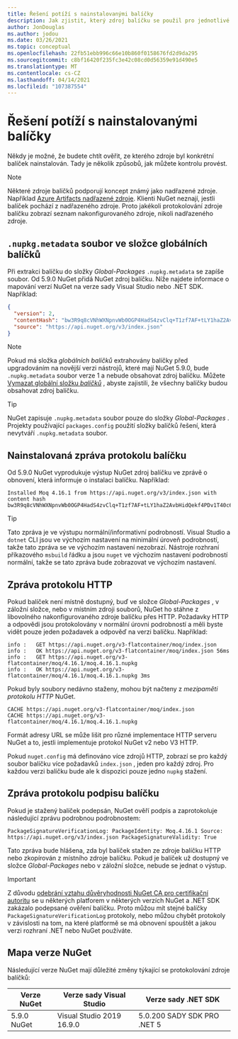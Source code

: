 ```yaml
---
title: Řešení potíží s nainstalovanými balíčky
description: Jak zjistit, který zdroj balíčku se použil pro jednotlivé balíčky
author: JonDouglas
ms.author: jodou
ms.date: 03/26/2021
ms.topic: conceptual
ms.openlocfilehash: 22fb51ebb996c66e10b860f0158676fd2d9da295
ms.sourcegitcommit: c8bf16420f235fc3e42c08cd0d56359e91d490e5
ms.translationtype: MT
ms.contentlocale: cs-CZ
ms.lasthandoff: 04/14/2021
ms.locfileid: "107387554"
---
```

# <a name="troubleshooting-installed-packages"></a>Řešení potíží s nainstalovanými balíčky

Někdy je možné, že budete chtít ověřit, ze kterého zdroje byl konkrétní balíček nainstalován. Tady je několik způsobů, jak můžete kontrolu provést.

> [!Note]
> Některé zdroje balíčků podporují koncept známý jako nadřazené zdroje. Například [Azure Artifacts nadřazené zdroje](/azure/devops/artifacts/concepts/upstream-sources). Klienti NuGet neznají, jestli balíček pochází z nadřazeného zdroje. Proto jakékoli protokolování zdroje balíčku zobrazí seznam nakonfigurovaného zdroje, nikoli nadřazeného zdroje.

## <a name="nupkgmetadata-file-in-global-packages-folder"></a>`.nupkg.metadata` soubor ve složce globálních balíčků

Při extrakci balíčku do složky *Global-Packages* `.nupkg.metadata` se zapíše soubor. Od 5.9.0 NuGet přidá NuGet zdroj balíčku. Níže najdete informace o mapování verzí NuGet na verze sady Visual Studio nebo .NET SDK. Například:

```json
{
  "version": 2,
  "contentHash": "bw3R9q8cVNhWXNpnvWb0OGP4HadS4zvClq+T1zf7AF+tLY1haZ2AvbHidQekf4PDv1T40c6brZeT/V0IBq7cEQ==",
  "source": "https://api.nuget.org/v3/index.json"
}
```

> [!Note]
> Pokud má složka *globálních balíčků* extrahovány balíčky před upgradováním na novější verzi nástrojů, které mají NuGet 5.9.0, bude `.nupkg.metadata` soubor verze 1 a nebude obsahovat zdroj balíčku. Můžete [Vymazat globální složku *balíčků*](../consume-packages/managing-the-global-packages-and-cache-folders.md#clearing-local-folders) , abyste zajistili, že všechny balíčky budou obsahovat zdroj balíčku.

> [!Tip]
> NuGet zapisuje `.nupkg.metadata` soubor pouze do složky *Global-Packages* . Projekty používající `packages.config` použití složky balíčků řešení, která nevytváří `.nupkg.metadata` soubor.

## <a name="installed-package-log-message"></a>Nainstalovaná zpráva protokolu balíčku

Od 5.9.0 NuGet vyprodukuje výstup NuGet zdroj balíčku ve zprávě o obnovení, která informuje o instalaci balíčku. Například:

```text
Installed Moq 4.16.1 from https://api.nuget.org/v3/index.json with content hash bw3R9q8cVNhWXNpnvWb0OGP4HadS4zvClq+T1zf7AF+tLY1haZ2AvbHidQekf4PDv1T40c6brZeT/V0IBq7cEQ==.
```

> [!Tip]
> Tato zpráva je ve výstupu normální/informativní podrobností. Visual Studio a `dotnet` CLI jsou ve výchozím nastavení na minimální úroveň podrobností, takže tato zpráva se ve výchozím nastavení nezobrazí. Nástroje rozhraní příkazového `msbuild` řádku a jsou `nuget` ve výchozím nastavení podrobností normální, takže se tato zpráva bude zobrazovat ve výchozím nastavení.

## <a name="http-log-message"></a>Zpráva protokolu HTTP

Pokud balíček není místně dostupný, buď ve složce *Global-Packages* , v záložní složce, nebo v místním zdroji souborů, NuGet ho stáhne z libovolného nakonfigurovaného zdroje balíčku přes HTTP. Požadavky HTTP a odpovědi jsou protokolovány v normální úrovni podrobností a měli byste vidět pouze jeden požadavek a odpověď na verzi balíčku. Například:

```text
info :   GET https://api.nuget.org/v3-flatcontainer/moq/index.json
info :   OK https://api.nuget.org/v3-flatcontainer/moq/index.json 56ms
info :   GET https://api.nuget.org/v3-flatcontainer/moq/4.16.1/moq.4.16.1.nupkg
info :   OK https://api.nuget.org/v3-flatcontainer/moq/4.16.1/moq.4.16.1.nupkg 3ms
```

Pokud byly soubory nedávno staženy, mohou být načteny z *mezipaměti protokolu HTTP* NuGet.

```text
CACHE https://api.nuget.org/v3-flatcontainer/moq/index.json
CACHE https://api.nuget.org/v3-flatcontainer/moq/4.16.1/moq.4.16.1.nupkg
```

Formát adresy URL se může lišit pro různé implementace HTTP serveru NuGet a to, jestli implementuje protokol NuGet v2 nebo V3 HTTP.

Pokud `nuget.config` má definováno více zdrojů HTTP, zobrazí se pro každý soubor balíčku více požadavků `index.json` , jeden pro každý zdroj. Pro každou verzi balíčku bude ale k dispozici pouze jedno `nupkg` stažení.

## <a name="package-signature-log-message"></a>Zpráva protokolu podpisu balíčku

Pokud je stažený balíček podepsán, NuGet ověří podpis a zaprotokoluje následující zprávu podrobnou podrobnostem:

```text
PackageSignatureVerificationLog: PackageIdentity: Moq.4.16.1 Source: https://api.nuget.org/v3/index.json PackageSignatureValidity: True
```

Tato zpráva bude hlášena, zda byl balíček stažen ze zdroje balíčku HTTP nebo zkopírován z místního zdroje balíčku. Pokud je balíček už dostupný ve složce *Global-Packages* nebo v záložní složce, nebude se jednat o výstup.

> [!Important]
> Z důvodu [odebrání vztahu důvěryhodnosti NuGet CA pro certifikační autoritu](https://github.com/dotnet/announcements/issues/180) se u některých platforem v některých verzích NuGet a .NET SDK zakázalo podepsané ověření balíčku. Proto můžou mít stejné balíčky `PackageSignatureVerificationLog` protokoly, nebo můžou chybět protokoly v závislosti na tom, na které platformě se má obnovení spouštět a jakou verzi rozhraní .NET nebo NuGet používáte.

## <a name="nuget-version-map"></a>Mapa verze NuGet

Následující verze NuGet mají důležité změny týkající se protokolování zdroje balíčků:

|Verze NuGet|Verze sady Visual Studio|Verze sady .NET SDK|
|---|---|---|
|5.9.0 NuGet|Visual Studio 2019 16.9.0|5.0.200 SADY SDK PRO .NET 5|
